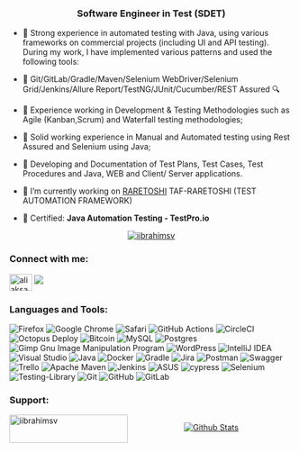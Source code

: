 <h3 align="center">Software Engineer in Test (SDET)</h3>



- 🚀 Strong experience in automated testing with Java, using various frameworks on commercial projects (including UI and API testing). During my work, I have implemented various patterns and used the following tools: 

- 🚀 Git/GitLab/Gradle/Maven/Selenium WebDriver/Selenium Grid/Jenkins/Allure Report/TestNG/JUnit/Cucumber/REST Assured 🔍

- 🚀 Experience working in Development & Testing Methodologies such as Agile (Kanban,Scrum) and Waterfall testing methodologies;

- 🚀 Solid working experience in Manual and Automated testing using Rest Assured and Selenium using Java;

- 🚀 Developing and Documentation of Test Plans, Test Cases, Test Procedures and Java, WEB and Client/ Server applications.

- 🔭 I’m currently working on [RARETOSHI](https://github.com/Berichicko/taf-raretoshi) TAF-RARETOSHI (TEST AUTOMATION FRAMEWORK)

- 🌱 Certified: **Java Automation Testing - TestPro.io**




<p align="center">
<a href="https://github.com/iibrahimsv">
<img align="center" src="https://github-readme-streak-stats.herokuapp.com?user=iibrahimsv&theme=outrun&hide_border=true&border_radius=5.9&date_format=M%20j%5B%2C%20Y%5D&mode=weekly" alt="iibrahimsv" />
</a>
</p>

<h3 align="left">Connect with me:</h3>
<p align="left">
<a href="https://linkedin.com/in/abdi-said-ibrahim" target="blank"><img align="center" src="https://raw.githubusercontent.com/rahuldkjain/github-profile-readme-generator/master/src/images/icons/Social/linked-in-alt.svg" alt="aliaksandr-zasinets" height="30" width="40" /></a>
 <a href="mailto: dcabdi@gmail.com "><img src="https://img.shields.io/badge/- dcabdi@gmail.com -D14836?style=flat&logo=Gmail&logoColor=white"/></a>
</p>


<h3 align="left">Languages and Tools:</h3>


![Firefox](https://img.shields.io/badge/Firefox-FF7139?style=for-the-badge&logo=Firefox-Browser&logoColor=white)
![Google Chrome](https://img.shields.io/badge/Google%20Chrome-4285F4?style=for-the-badge&logo=GoogleChrome&logoColor=white)
![Safari](https://img.shields.io/badge/Safari-000000?style=for-the-badge&logo=Safari&logoColor=white)
![GitHub Actions](https://img.shields.io/badge/github%20actions-%232671E5.svg?style=for-the-badge&logo=githubactions&logoColor=white)
![CircleCI](https://img.shields.io/badge/circle%20ci-%23161616.svg?style=for-the-badge&logo=circleci&logoColor=white)
![Octopus Deploy](https://img.shields.io/badge/octopus%20deploy-0D80D8?style=for-the-badge&logo=octopusdeploy&logoColor=white)
![Bitcoin](https://img.shields.io/badge/Bitcoin-000?style=for-the-badge&logo=bitcoin&logoColor=white)
![MySQL](https://img.shields.io/badge/mysql-%2300f.svg?style=for-the-badge&logo=mysql&logoColor=white)
![Postgres](https://img.shields.io/badge/postgres-%23316192.svg?style=for-the-badge&logo=postgresql&logoColor=white)
![Gimp Gnu Image Manipulation Program](https://img.shields.io/badge/Gimp-657D8B?style=for-the-badge&logo=gimp&logoColor=FFFFFF)
![WordPress](https://img.shields.io/badge/WordPress-%23117AC9.svg?style=for-the-badge&logo=WordPress&logoColor=white)
![IntelliJ IDEA](https://img.shields.io/badge/IntelliJIDEA-000000.svg?style=for-the-badge&logo=intellij-idea&logoColor=white)
![Visual Studio](https://img.shields.io/badge/Visual%20Studio-5C2D91.svg?style=for-the-badge&logo=visual-studio&logoColor=white)
![Java](https://img.shields.io/badge/java-%23ED8B00.svg?style=for-the-badge&logo=java&logoColor=white)
![Docker](https://img.shields.io/badge/docker-%230db7ed.svg?style=for-the-badge&logo=docker&logoColor=white)
![Gradle](https://img.shields.io/badge/Gradle-02303A.svg?style=for-the-badge&logo=Gradle&logoColor=white)
![Jira](https://img.shields.io/badge/jira-%230A0FFF.svg?style=for-the-badge&logo=jira&logoColor=white)
![Postman](https://img.shields.io/badge/Postman-FF6C37?style=for-the-badge&logo=postman&logoColor=white)
![Swagger](https://img.shields.io/badge/-Swagger-%23Clojure?style=for-the-badge&logo=swagger&logoColor=white)
![Trello](https://img.shields.io/badge/Trello-%23026AA7.svg?style=for-the-badge&logo=Trello&logoColor=white)
![Apache Maven](https://img.shields.io/badge/Apache%20Maven-C71A36?style=for-the-badge&logo=Apache%20Maven&logoColor=white)
![Jenkins](https://img.shields.io/badge/jenkins-%232C5263.svg?style=for-the-badge&logo=jenkins&logoColor=white)
![ASUS](https://img.shields.io/badge/asus-000080.svg?style=for-the-badge&logo=asus&logoColor=white)
![cypress](https://img.shields.io/badge/-cypress-%23E5E5E5?style=for-the-badge&logo=cypress&logoColor=058a5e)
![Selenium](https://img.shields.io/badge/-selenium-%43B02A?style=for-the-badge&logo=selenium&logoColor=white)
![Testing-Library](https://img.shields.io/badge/-TestingLibrary-%23E33332?style=for-the-badge&logo=testing-library&logoColor=white)
![Git](https://img.shields.io/badge/git-%23F05033.svg?style=for-the-badge&logo=git&logoColor=white)
![GitHub](https://img.shields.io/badge/github-%23121011.svg?style=for-the-badge&logo=github&logoColor=white)
![GitLab](https://img.shields.io/badge/gitlab-%23181717.svg?style=for-the-badge&logo=gitlab&logoColor=white)


<h3 align="left">Support:</h3>
<p><a href="https://ko-fi.com/abdiibrahim"> <img align="left" src="https://cdn.ko-fi.com/cdn/kofi3.png?v=3" height="50" width="210" alt="iibrahimsv" />
    <a href="https://paypal.me/AbdiIbrahim" target="_blank" style="display: inline-block;">
              
<p align="center">
        <img src="https://raw.githubusercontent.com/mayhemantt/mayhemantt/Update/svg/Bottom.svg" alt="Github Stats" />
</p>












